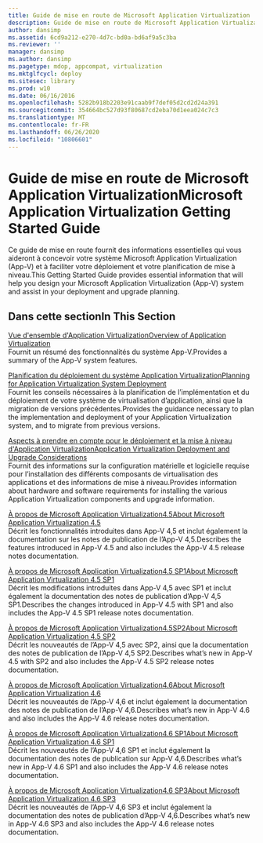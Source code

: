 ```yaml
---
title: Guide de mise en route de Microsoft Application Virtualization
description: Guide de mise en route de Microsoft Application Virtualization
author: dansimp
ms.assetid: 6cd9a212-e270-4d7c-bd0a-bd6af9a5c3ba
ms.reviewer: ''
manager: dansimp
ms.author: dansimp
ms.pagetype: mdop, appcompat, virtualization
ms.mktglfcycl: deploy
ms.sitesec: library
ms.prod: w10
ms.date: 06/16/2016
ms.openlocfilehash: 5282b918b2203e91caab9f7def05d2cd2d24a391
ms.sourcegitcommit: 354664bc527d93f80687cd2eba70d1eea024c7c3
ms.translationtype: MT
ms.contentlocale: fr-FR
ms.lasthandoff: 06/26/2020
ms.locfileid: "10806601"
---
```

# <span data-ttu-id="da213-103">Guide de mise en route de Microsoft Application Virtualization</span><span class="sxs-lookup"><span data-stu-id="da213-103">Microsoft Application Virtualization Getting Started Guide</span></span>


<span data-ttu-id="da213-104">Ce guide de mise en route fournit des informations essentielles qui vous aideront à concevoir votre système Microsoft Application Virtualization (App-V) et à faciliter votre déploiement et votre planification de mise à niveau.</span><span class="sxs-lookup"><span data-stu-id="da213-104">This Getting Started Guide provides essential information that will help you design your Microsoft Application Virtualization (App-V) system and assist in your deployment and upgrade planning.</span></span>

## <span data-ttu-id="da213-105">Dans cette section</span><span class="sxs-lookup"><span data-stu-id="da213-105">In This Section</span></span>


<a href="" id="overview-of-application-virtualization"></a>[<span data-ttu-id="da213-106">Vue d'ensemble d'Application Virtualization</span><span class="sxs-lookup"><span data-stu-id="da213-106">Overview of Application Virtualization</span></span>](overview-of-application-virtualization.md)  
<span data-ttu-id="da213-107">Fournit un résumé des fonctionnalités du système App-V.</span><span class="sxs-lookup"><span data-stu-id="da213-107">Provides a summary of the App-V system features.</span></span>

<a href="" id="planning-for-application-virtualization-system-deployment"></a>[<span data-ttu-id="da213-108">Planification du déploiement du système Application Virtualization</span><span class="sxs-lookup"><span data-stu-id="da213-108">Planning for Application Virtualization System Deployment</span></span>](planning-for-application-virtualization-system-deployment.md)  
<span data-ttu-id="da213-109">Fournit les conseils nécessaires à la planification de l’implémentation et du déploiement de votre système de virtualisation d’application, ainsi que la migration de versions précédentes.</span><span class="sxs-lookup"><span data-stu-id="da213-109">Provides the guidance necessary to plan the implementation and deployment of your Application Virtualization system, and to migrate from previous versions.</span></span>

<a href="" id="application-virtualization-deployment-and-upgrade-considerations"></a>[<span data-ttu-id="da213-110">Aspects à prendre en compte pour le déploiement et la mise à niveau d'Application Virtualization</span><span class="sxs-lookup"><span data-stu-id="da213-110">Application Virtualization Deployment and Upgrade Considerations</span></span>](application-virtualization-deployment-and-upgrade-considerations-copy.md)  
<span data-ttu-id="da213-111">Fournit des informations sur la configuration matérielle et logicielle requise pour l’installation des différents composants de virtualisation des applications et des informations de mise à niveau.</span><span class="sxs-lookup"><span data-stu-id="da213-111">Provides information about hardware and software requirements for installing the various Application Virtualization components and upgrade information.</span></span>

<a href="" id="about-microsoft-application-virtualization-4-5"></a>[<span data-ttu-id="da213-112">À propos de Microsoft Application Virtualization4.5</span><span class="sxs-lookup"><span data-stu-id="da213-112">About Microsoft Application Virtualization 4.5</span></span>](about-microsoft-application-virtualization-45.md)  
<span data-ttu-id="da213-113">Décrit les fonctionnalités introduites dans App-V 4,5 et inclut également la documentation sur les notes de publication de l’App-V 4,5.</span><span class="sxs-lookup"><span data-stu-id="da213-113">Describes the features introduced in App-V 4.5 and also includes the App-V 4.5 release notes documentation.</span></span>

<a href="" id="about-microsoft-application-virtualization-4-5-sp1"></a>[<span data-ttu-id="da213-114">À propos de Microsoft Application Virtualization4.5 SP1</span><span class="sxs-lookup"><span data-stu-id="da213-114">About Microsoft Application Virtualization 4.5 SP1</span></span>](about-microsoft-application-virtualization-45-sp1.md)  
<span data-ttu-id="da213-115">Décrit les modifications introduites dans App-V 4,5 avec SP1 et inclut également la documentation des notes de publication d’App-V 4,5 SP1.</span><span class="sxs-lookup"><span data-stu-id="da213-115">Describes the changes introduced in App-V 4.5 with SP1 and also includes the App-V 4.5 SP1 release notes documentation.</span></span>

<a href="" id="about-microsoft-application-virtualization-4-5-sp2"></a>[<span data-ttu-id="da213-116">À propos de Microsoft Application Virtualization4.5SP2</span><span class="sxs-lookup"><span data-stu-id="da213-116">About Microsoft Application Virtualization 4.5 SP2</span></span>](about-microsoft-application-virtualization-45-sp2.md)  
<span data-ttu-id="da213-117">Décrit les nouveautés de l’App-V 4,5 avec SP2, ainsi que la documentation des notes de publication de l’App-V 4,5 SP2.</span><span class="sxs-lookup"><span data-stu-id="da213-117">Describes what’s new in App-V 4.5 with SP2 and also includes the App-V 4.5 SP2 release notes documentation.</span></span>

<a href="" id="about-microsoft-application-virtualization-4-6"></a>[<span data-ttu-id="da213-118">À propos de Microsoft Application Virtualization4.6</span><span class="sxs-lookup"><span data-stu-id="da213-118">About Microsoft Application Virtualization 4.6</span></span>](about-microsoft-application-virtualization-46.md)  
<span data-ttu-id="da213-119">Décrit les nouveautés de l’App-V 4,6 et inclut également la documentation des notes de publication de l’App-V 4,6.</span><span class="sxs-lookup"><span data-stu-id="da213-119">Describes what’s new in App-V 4.6 and also includes the App-V 4.6 release notes documentation.</span></span>

<a href="" id="about-microsoft-application-virtualization-4-6-sp1"></a>[<span data-ttu-id="da213-120">À propos de Microsoft Application Virtualization4.6 SP1</span><span class="sxs-lookup"><span data-stu-id="da213-120">About Microsoft Application Virtualization 4.6 SP1</span></span>](about-microsoft-application-virtualization-46-sp1.md)  
<span data-ttu-id="da213-121">Décrit les nouveautés de l’App-V 4,6 SP1 et inclut également la documentation des notes de publication sur App-V 4,6.</span><span class="sxs-lookup"><span data-stu-id="da213-121">Describes what’s new in App-V 4.6 SP1 and also includes the App-V 4.6 release notes documentation.</span></span>

<a href="" id="about-microsoft-application-virtualization-4-6-sp3"></a>[<span data-ttu-id="da213-122">À propos de Microsoft Application Virtualization4.6 SP3</span><span class="sxs-lookup"><span data-stu-id="da213-122">About Microsoft Application Virtualization 4.6 SP3</span></span>](about-microsoft-application-virtualization-46-sp3.md)  
<span data-ttu-id="da213-123">Décrit les nouveautés de l’App-V 4,6 SP3 et inclut également la documentation des notes de publication d’App-V 4,6.</span><span class="sxs-lookup"><span data-stu-id="da213-123">Describes what’s new in App-V 4.6 SP3 and also includes the App-V 4.6 release notes documentation.</span></span>

 

 





